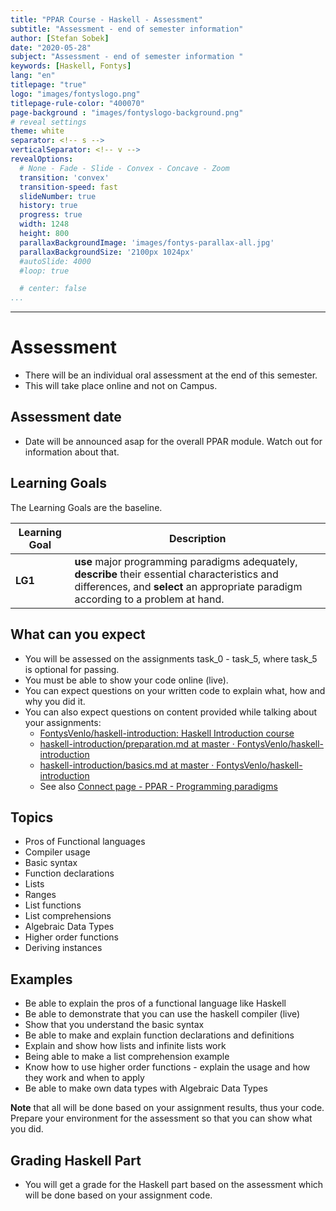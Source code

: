 ```yaml
---
title: "PPAR Course - Haskell - Assessment"
subtitle: "Assessment - end of semester information"
author: [Stefan Sobek]
date: "2020-05-28"
subject: "Assessment - end of semester information "
keywords: [Haskell, Fontys]
lang: "en"
titlepage: "true"
logo: "images/fontyslogo.png"
titlepage-rule-color: "400070"
page-background : "images/fontyslogo-background.png"
# reveal settings
theme: white
separator: <!-- s -->
verticalSeparator: <!-- v -->
revealOptions:
  # None - Fade - Slide - Convex - Concave - Zoom
  transition: 'convex'
  transition-speed: fast
  slideNumber: true
  history: true
  progress: true
  width: 1248
  height: 800
  parallaxBackgroundImage: 'images/fontys-parallax-all.jpg'
  parallaxBackgroundSize: '2100px 1024px'
  #autoSlide: 4000
  #loop: true

  # center: false
...
```

---

<!-- .slide: data-background="images/fontyslogo-background.png" -->

# Assessment

- There will be an individual oral assessment at the end of this semester.<!-- .element: class="fragment" -->
- This will take place online and not on Campus.  <!-- .element: class="fragment" -->


<!-- s -->

## Assessment date

- Date will be announced asap for the overall PPAR module. Watch out for information about that. 

<!-- s -->

## Learning Goals

The Learning Goals are the baseline. 

Learning Goal | Description
--- | ---
**LG1**| **use** major programming paradigms adequately, **describe** their essential characteristics and differences, and **select** an appropriate paradigm according to a problem at hand.

<!-- s -->

## What can you expect

- You will be assessed on the assignments task_0 - task_5, where task_5 is optional for passing.<!-- .element: class="fragment" -->
- You must be able to show your code online (live).<!-- .element: class="fragment" -->
- You can expect questions on your written code to explain what, how and why you did it.<!-- .element: class="fragment" -->
- You can also expect questions on content provided while talking about your assignments:<!-- .element: class="fragment" -->
  - [FontysVenlo/haskell-introduction: Haskell Introduction course](https://github.com/FontysVenlo/haskell-introduction/tree/master)<!-- .element: class="fragment" -->
  - [haskell-introduction/preparation.md at master · FontysVenlo/haskell-introduction](https://github.com/FontysVenlo/haskell-introduction/blob/master/preparation.md)<!-- .element: class="fragment" -->
  - [haskell-introduction/basics.md at master · FontysVenlo/haskell-introduction](https://github.com/FontysVenlo/haskell-introduction/blob/master/basics.md)<!-- .element: class="fragment" -->
  - See also [Connect page - PPAR - Programming paradigms](https://connect.fontys.nl/instituten/fhtenl_studies/studies/INF/PPAR/SitePages/Home.aspx#InplviewHashadf334ba-ad00-4d00-8446-a4aec0f80ebe=WebPartID%3D%7BCC1140B1--B99A--4119--869E--DA6B49B40158%7D-FilterField1%3DTeachingYear-FilterValue1%3D2019%2F2020)<!-- .element: class="fragment" -->

<!-- s -->

## Topics 

- Pros of Functional languages<!-- .element: class="fragment" -->
- Compiler usage<!-- .element: class="fragment" -->
- Basic syntax<!-- .element: class="fragment" -->
- Function declarations<!-- .element: class="fragment" -->
- Lists<!-- .element: class="fragment" -->
- Ranges<!-- .element: class="fragment" -->
- List functions<!-- .element: class="fragment" -->
- List comprehensions<!-- .element: class="fragment" -->
- Algebraic Data Types<!-- .element: class="fragment" -->
- Higher order functions<!-- .element: class="fragment" -->
- Deriving instances<!-- .element: class="fragment" -->

<!-- s -->

## Examples

- Be able to explain the pros of a functional language like Haskell<!-- .element: class="fragment" -->
- Be able to demonstrate that you can use the haskell compiler (live)<!-- .element: class="fragment" -->
- Show that you understand the basic syntax<!-- .element: class="fragment" -->
- Be able to make and explain function declarations and definitions<!-- .element: class="fragment" -->
- Explain and show how lists and infinite lists work<!-- .element: class="fragment" -->
- Being able to make a list comprehension example<!-- .element: class="fragment" -->
- Know how to use higher order functions - explain the usage and how they work and when to apply<!-- .element: class="fragment" -->
- Be able to make own data types with Algebraic Data Types<!-- .element: class="fragment" -->

**Note** that all will be done based on your assignment results, thus your code. Prepare your environment for the assessment so that you can show what you did. 

<!-- s -->

## Grading Haskell Part

- You will get a grade for the Haskell part based on the assessment which will be done based on your assignment code.


